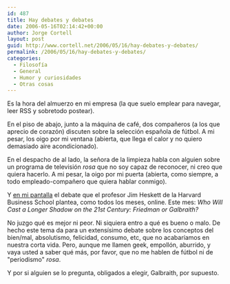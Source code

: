 ```yaml
---
id: 487
title: Hay debates y debates
date: 2006-05-16T02:14:42+00:00
author: Jorge Cortell
layout: post
guid: http://www.cortell.net/2006/05/16/hay-debates-y-debates/
permalink: /2006/05/16/hay-debates-y-debates/
categories:
  - Filosofí­a
  - General
  - Humor y curiosidades
  - Otras cosas
---
```

Es la hora del almuerzo en mi empresa (la que suelo emplear para navegar, leer RSS y sobretodo postear).

En el piso de abajo, junto a la máquina de café, dos compañeros (a los que aprecio de corazón) discuten sobre la selección española de fútbol. A mi pesar, los oigo por mi ventana (abierta, que llega el calor y no quiero demasiado aire acondicionado).

En el despacho de al lado, la señora de la limpieza habla con alguien sobre un programa de televisión _rosa_ que no soy capaz de reconocer, ni creo que quiera hacerlo. A mi pesar, la oigo por mi puerta (abierta, como siempre, a todo empleado-compañero que quiera hablar conmigo).

Y <a title="Economists Debate Harvard" target="_blank" href="http://hbswk.hbs.edu/item.jhtml?id=5324&t=heskett&oid=5316&rid=5324&hid=-1&aid=-1">en mi pantalla</a> el debate que el profesor Jim Heskett de la Harvard Business School plantea, como todos los meses, online. Este mes: _Who Will Cast a Longer Shadow on the 21st Century: Friedman or Galbraith?_

No juzgo qué es mejor ni peor. Ni siquiera entro a qué es bueno o malo. De hecho este tema da para un extensí­simo debate sobre los conceptos del bien/mal, absolutismo, felicidad, consumo, etc, que no acabarí­amos en nuestra corta vida. Pero, aunque me llamen geek, empollón, aburrido, y vaya usted a saber qué más, por favor, que no me hablen de fútbol ni de "periodismo" _rosa_.

Y por si alguien se lo pregunta, obligados a elegir, Galbraith, por supuesto.